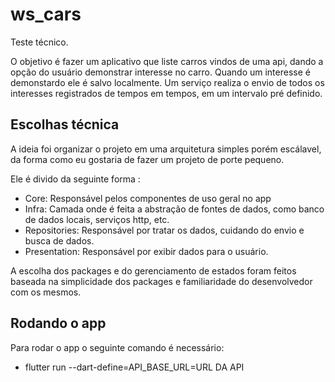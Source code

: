 # ws_cars

Teste técnico.

O objetivo é fazer um aplicativo que liste carros vindos de uma api, dando a opção do usuário demonstrar interesse no carro.
Quando um interesse é demonstardo ele é salvo localmente. Um serviço realiza o envio de todos os interesses registrados de tempos em tempos, em um intervalo pré definido.

## Escolhas técnica

A ideia foi organizar o projeto em uma arquitetura simples porém escálavel, da forma como eu gostaria de fazer um projeto de porte pequeno.

Ele é divido da seguinte forma :

- Core: Responsável pelos componentes de uso geral no app
- Infra: Camada onde é feita a abstração de fontes de dados, como banco de dados locais, serviços http, etc.
- Repositories: Responsável por tratar os dados, cuidando do envio e busca de dados.
- Presentation: Responsável por exibir dados para o usuário.

A escolha dos packages e do gerenciamento de estados foram feitos baseada na simplicidade dos packages e familiaridade do desenvolvedor com os mesmos.

## Rodando o app

Para rodar o app o seguinte comando é necessário:

- flutter run --dart-define=API_BASE_URL=URL DA API
